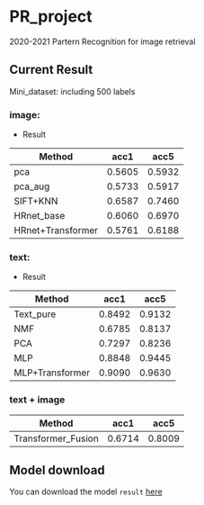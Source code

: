# PR_project
2020-2021 Partern Recognition for image retrieval

## Current Result
Mini_dataset: including 500 labels

### image:
- Result

| Method     | acc1     | acc5     |
| ---------- | :-----------:  | :-----------: |
| pca     | 0.5605     | 0.5932     |
| pca_aug     | 0.5733     | 0.5917     |
| SIFT+KNN     | 0.6587    | 0.7460     |
| HRnet_base     | 0.6060     | 0.6970     |
| HRnet+Transformer     | 0.5761     | 0.6188     |


### text:
- Result

| Method     | acc1     | acc5     |
| ---------- | :-----------:  | :-----------: |
| Text_pure     | 0.8492     | 0.9132     |gi
| NMF     | 0.6785     | 0.8137     |
| PCA     | 0.7297    | 0.8236     |
| MLP     | 0.8848     | 0.9445     |
| MLP+Transformer     | 0.9090     | 0.9630     |

### text + image

| Method     | acc1     | acc5     |
| ---------- | :-----------:  | :-----------: |
| Transformer_Fusion     | 0.6714     | 0.8009     |


## Model download
You can download the model `result` [here](https://cloud.tsinghua.edu.cn/d/42a31128af9d401f8aa9/)
